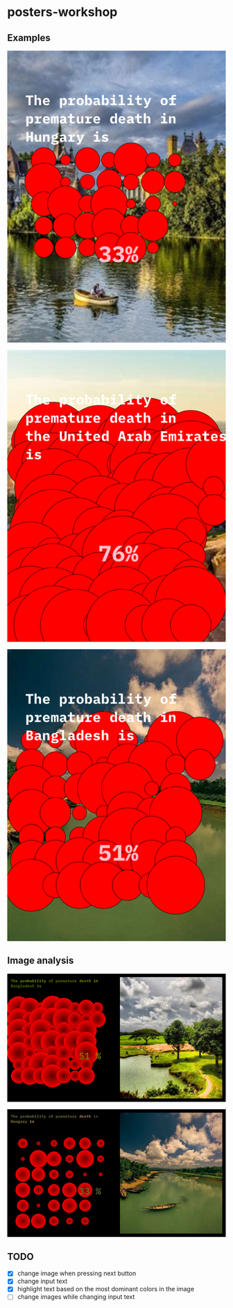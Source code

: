 # posters-workshop

## Examples
![](skeletons.GoogleNewsSkeleton_ncd-2020-05-15-09.48.36.png)

![](skeletons.GoogleNewsSkeleton_ncd-2020-05-15-10.33.00.png)

![](skeletons.GoogleNewsSkeleton_ncd-2020-05-15-10.54.39.png)


## Image analysis

![](texthighlight.png)

![](texthighlight2.png)

## TODO

- [x] change image when pressing next button
- [x] change input text
- [x] highlight text based on the most dominant colors in the image
- [ ] change images while changing input text
